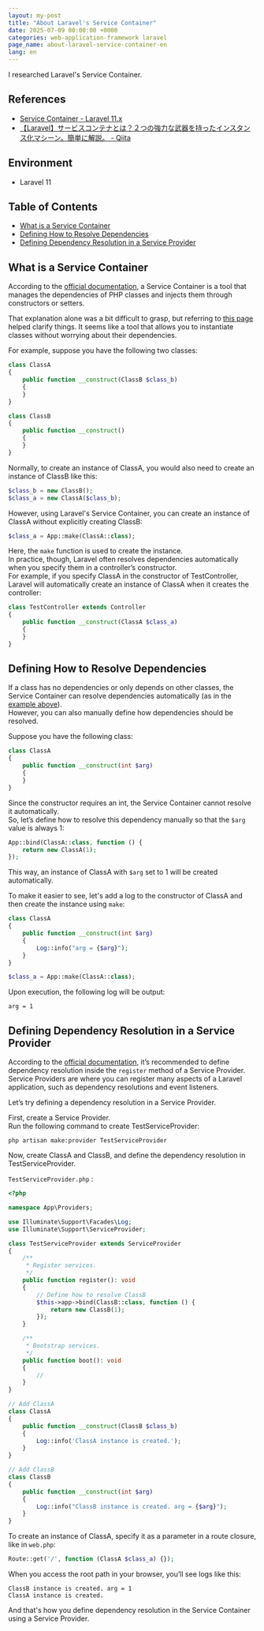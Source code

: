 ```yaml
---
layout: my-post
title: "About Laravel's Service Container"
date: 2025-07-09 00:00:00 +0000
categories: web-application-framework laravel
page_name: about-laravel-service-container-en
lang: en
---
```


I researched Laravel's Service Container.

## References
- [Service Container - Laravel 11.x](https://laravel.com/docs/11.x/container)
- [【Laravel】サービスコンテナとは？２つの強力な武器を持ったインスタンス化マシーン。簡単に解説。 - Qiita](https://qiita.com/minato-naka/items/afa4b930a2afac23261b)

## Environment
- Laravel 11

## Table of Contents
- [What is a Service Container](#what-is-a-service-container)
- [Defining How to Resolve Dependencies](#defining-how-to-resolve-dependencies)
- [Defining Dependency Resolution in a Service Provider](#defining-dependency-resolution-in-a-service-provider)

## What is a Service Container
According to the [official documentation](https://laravel.com/docs/11.x/container), a Service Container is a tool that manages the dependencies of PHP classes and injects them through constructors or setters.

That explanation alone was a bit difficult to grasp, but referring to [this page](https://qiita.com/minato-naka/items/afa4b930a2afac23261b) helped clarify things. It seems like a tool that allows you to instantiate classes without worrying about their dependencies.

For example, suppose you have the following two classes:

```php
class ClassA
{
    public function __construct(ClassB $class_b)
    {
    }
}

class ClassB
{
    public function __construct()
    {
    }
}
```

Normally, to create an instance of ClassA, you would also need to create an instance of ClassB like this:

```php
$class_b = new ClassB();
$class_a = new ClassA($class_b);
```
However, using Laravel's Service Container, you can create an instance of ClassA without explicitly creating ClassB:

```php
$class_a = App::make(ClassA::class);
```

Here, the `make` function is used to create the instance.   
In practice, though, Laravel often resolves dependencies automatically when you specify them in a controller’s constructor.  
For example, if you specify ClassA in the constructor of TestController, Laravel will automatically create an instance of ClassA when it creates the controller:

```php
class TestController extends Controller
{
    public function __construct(ClassA $class_a)
    {
    }
}
```

## Defining How to Resolve Dependencies
If a class has no dependencies or only depends on other classes, the Service Container can resolve dependencies automatically (as in the [example above](#what-is-a-service-container)).  
However, you can also manually define how dependencies should be resolved.

Suppose you have the following class:

```php
class ClassA
{
    public function __construct(int $arg)
    {
    }
}
```

Since the constructor requires an int, the Service Container cannot resolve it automatically.  
So, let’s define how to resolve this dependency manually so that the `$arg` value is always 1:

```php
App::bind(ClassA::class, function () {
    return new ClassA(1);
});
```

This way, an instance of ClassA with `$arg` set to 1 will be created automatically.

To make it easier to see, let's add a log to the constructor of ClassA and then create the instance using `make`:

```php
class ClassA
{
    public function __construct(int $arg)
    {
        Log::info("arg = {$arg}");
    }
}
```

```php
$class_a = App::make(ClassA::class);
```

Upon execution, the following log will be output:

```
arg = 1
```

## Defining Dependency Resolution in a Service Provider
According to the [official documentation](https://laravel.com/docs/11.x/providers), it’s recommended to define dependency resolution inside the `register` method of a Service Provider.  
Service Providers are where you can register many aspects of a Laravel application, such as dependency resolutions and event listeners.

Let’s try defining a dependency resolution in a Service Provider.

First, create a Service Provider.  
Run the following command to create TestServiceProvider:

```
php artisan make:provider TestServiceProvider
```

Now, create ClassA and ClassB, and define the dependency resolution in TestServiceProvider.

`TestServiceProvider.php` :
```php
<?php

namespace App\Providers;

use Illuminate\Support\Facades\Log;
use Illuminate\Support\ServiceProvider;

class TestServiceProvider extends ServiceProvider
{
    /**
     * Register services.
     */
    public function register(): void
    {
        // Define how to resolve ClassB
        $this->app->bind(ClassB::class, function () {
            return new ClassB(1);
        });
    }

    /**
     * Bootstrap services.
     */
    public function boot(): void
    {
        //
    }
}

// Add ClassA
class ClassA
{
    public function __construct(ClassB $class_b)
    {
        Log::info('ClassA instance is created.');
    }
}

// Add ClassB
class ClassB
{
    public function __construct(int $arg)
    {
        Log::info("ClassB instance is created. arg = {$arg}");
    }
}
```

To create an instance of ClassA, specify it as a parameter in a route closure, like in `web.php`:

```php
Route::get('/', function (ClassA $class_a) {});
```

When you access the root path in your browser, you’ll see logs like this:

```
ClassB instance is created. arg = 1
ClassA instance is created.
```

And that's how you define dependency resolution in the Service Container using a Service Provider.